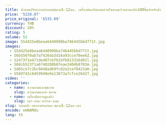 ```yaml
---
title: น้ำหอมปรับอากาศรถยนต์ขนาด5-12มล. เครื่องพ่นกลิ่นหอมสวนในขวดแก้วแขวนเปล่า100ชิ้นสำหรับน้ำมัน Essential
price: '5228.07'
price_original: '6535.09'
currency: THB
discount: 20%
rating: 5
volume: 52
image: S5d425e8beaa6440998ba746445bbd771t.jpg
images:
  - S5d425e8beaa6440998ba746445bbd771t.jpg
  - S6b556f0ab7a7426da3d16a93cce70ee6Z.jpg
  - S2473f1e471de407cbf61bfb813316d01l.jpg
  - S0dcb523f1a6740288b07eae3404b8703m.jpg
  - Sd65ce7c2bc9448adb9fcd2a2cef8423aH.jpg
  - S569f42c6d59948e9a13873a7cfce26d1T.jpg
video: ''
categories:
  - name: ความงามและสุขภาพ
    slug: ความงามและส-ขภาพ
  - name: เครื่องมือการดูแลผิว
    slug: เคร-องม-อการด-แลผ
slug: ำหอมปร-บอากาศรถยนต-ขนาด5-12มล-เคร
encode: omNAMdu
lang: th
---
```

  